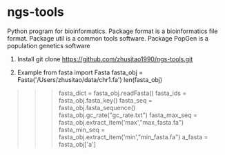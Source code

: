 # ngs-tools

Python program for bioinformatics. Package format is a bioinformatics file format. Package util is a common tools software. Package PopGen is a population genetics software

1. Install
   git clone https://github.com/zhusitao1990/ngs-tools.git

2. Example
   from fasta import Fasta
   fasta_obj = Fasta('/Users/zhusitao/data/chr1.fa')
   len(fasta_obj)
>>> fasta_dict = fasta_obj.readFasta()
>>> fasta_ids = fasta_obj.fasta_key()
>>> fasta_seq = fasta_obj.fasta_sequence()
>>> fasta_obj.gc_rate("gc_rate.txt")
>>> fasta_max_seq = fasta_obj.extract_item('max',"max_fasta.fa")
>>> fasta_min_seq = fasta_obj.extract_item('min',"min_fasta.fa")
>>> a_fasta = fasta_obj['a']
